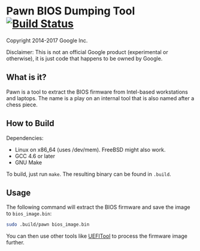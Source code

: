# Pawn BIOS Dumping Tool [![Build Status](https://api.travis-ci.org/google/pawn.svg?branch=master)](https://travis-ci.org/google/pawn)

Copyright 2014-2017 Google Inc.

Disclaimer: This is not an official Google product (experimental or otherwise),
it is just code that happens to be owned by Google.

## What is it?

Pawn is a tool to extract the BIOS firmware from Intel-based workstations and
laptops.
The name is a play on an internal tool that is also named after a chess piece.

## How to Build

Dependencies:
  * Linux on x86_64 (uses /dev/mem). FreeBSD might also work.
  * GCC 4.6 or later
  * GNU Make

To build, just run `make`. The resulting binary can be found in `.build`.

## Usage

The following command will extract the BIOS firmware and save the image to
`bios_image.bin`:
```bash
sudo .build/pawn bios_image.bin
``` 

You can then use other tools like
[UEFITool](https://github.com/LongSoft/UEFITool) to process the firmware
image further.
